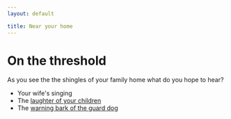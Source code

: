 ```yaml
---
layout: default

title: Near your home
---
```


# On the threshold

As you see the the shingles of your family home what do you hope to hear?

* Your wife's singing
* The [laughter of your children](/home/children)
* The [warning bark of the guard dog](/home/guard-dog)
